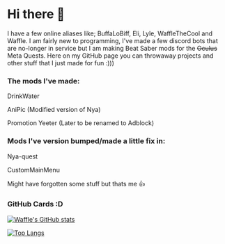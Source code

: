# Hi there 👋

I have a few online aliases like; BuffaLoBiff, Eli, Lyle, WaffleTheCool and Waffle. I am fairly new to programming, I've made a few discord bots that are no-longer in service but I am making Beat Saber mods for the ~~Oculus~~ Meta Quests. Here on my GitHub page you can throwaway projects and other stuff that I just made for fun :)))

### The mods I've made:

DrinkWater

AniPic (Modified version of Nya)

Promotion Yeeter (Later to be renamed to Adblock)

### Mods I've version bumped/made a little fix in:

Nya-quest

CustomMainMenu


Might have forgotten some stuff but thats me 👍

### GitHub Cards :D

[![Waffle's GitHub stats](https://github-readme-stats.vercel.app/api?username=WaffleTheCool)](https://github.com/anuraghazra/github-readme-stats)

[![Top Langs](https://github-readme-stats.vercel.app/api/top-langs/?username=WaffleTheCool)](https://github.com/anuraghazra/github-readme-stats)

<!--
**WaffleTheCool/WaffleTheCool** is a ✨ _special_ ✨ repository because its `README.md` (this file) appears on your GitHub profile.

Here are some ideas to get you started:

- 🔭 I’m currently working on ...
- 🌱 I’m currently learning ...
- 👯 I’m looking to collaborate on ...
- 🤔 I’m looking for help with ...
- 💬 Ask me about ...
- 📫 How to reach me: ...
- 😄 Pronouns: ...
- ⚡ Fun fact: ...
-->

